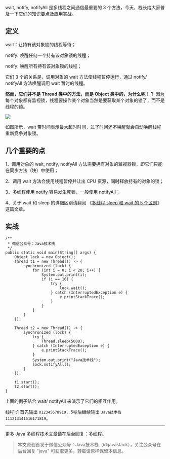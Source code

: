 wait, notify, notifyAll 是多线程之间通信最重要的 3 个方法，今天，栈长给大家普及一下它们的知识要点及应用实战。

## 定义

wait：让持有该对象锁的线程等待；

notify: 唤醒任何一个持有该对象锁的线程；

notify: 唤醒所有持有该对象锁的线程；

它们 3 个的关系是，调用对象的 wait 方法使线程暂停运行，通过 notify/ notifyAll 方法唤醒调用 wait 暂时的线程。

**然而，它们并不是 Thread 类中的方法，而是 Object 类中的，为什么呢！？** 因为每个对象都有监视锁，线程要操作某个对象当然是要获取某个对象的锁了，而不是线程的锁。

![](http://qianniu.javastack.cn/18-6-1/82637503.jpg)

如图所示，wait 带时间表示最大超时时间，过了时间还不唤醒就会自动唤醒线程重新竞争对象锁。

## 几个重要的点

1、调用对象的 wait, notify, notifyAll 方法需要拥有对象的监视器锁，即它们只能在同步方法（块）中使用；

2、调用 wait 方法会使用线程暂停并让出 CPU 资源，同时释放持有的对象的锁；

3、多线程使用 notify 容易发生死锁，一般使用 notifyAll；

4、关于 wait 和 sleep 的详细区别请翻阅 《[多线程 sleep 和 wait 的 5 个区别](https://mp.weixin.qq.com/s/gvaksKy2ss90bsybCnajpQ)》这篇文章。

## 实战

```
/**
 * 微信公众号：Java技术栈
 */
public static void main(String[] args) {
	Object lock = new Object();
	Thread t1 = new Thread(() -> {
		synchronized (lock) {
			for (int i = 0; i < 20; i++) {
				System.out.print(i);
				if (i == 10) {
					try {
						lock.wait();
					} catch (InterruptedException e) {
						e.printStackTrace();
					}
				}
			}
		}
	});

	Thread t2 = new Thread(() -> {
		synchronized (lock) {
			try {
				Thread.sleep(5000);
			} catch (InterruptedException e) {
				e.printStackTrace();
			}
			System.out.print("Java技术栈");
			lock.notifyAll();
		}
	});

	t1.start();
	t2.start();
}
```

上面的例子结合 wait/ notifyAll 来演示了它们的相互作用。

线程 t1 首先输出 `012345678910`，5秒后继续输出 `Java技术栈111213141516171819`。

---

更多 Java 多线程技术文章请在后台回复：多线程。

> 本文原创首发于微信公众号：Java技术栈（id:javastack），关注公众号在后台回复 "java" 可获取更多，转载请原样保留本信息。